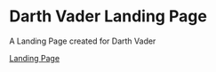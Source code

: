 # Darth Vader Landing Page
 A Landing Page created for Darth Vader
 
 [Landing Page](https://caiohrombaldo.github.io/Darth-Vader-Landing-Page/)
